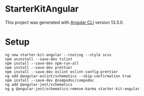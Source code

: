 # StarterKitAngular

This project was generated with [Angular CLI](https://github.com/angular/angular-cli) version 13.3.0.

# Setup

```
ng new starter-kit-angular --routing --style scss
npm uninstall --save-dev tslint
npm install --save-dev npm-run-all
npm install --save-dev prettier
npm install --save-dev eslint eslint-config-prettier
ng add @angular-eslint/schematics --skip-confirmation true
npm install --save-dev @compodoc/compodoc
ng add @angular-jest/schematics
ng g @angular-jest/schematics:remove-karma starter-kit-angular
```
